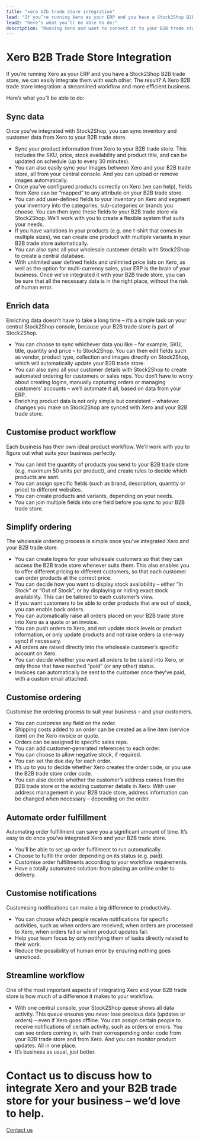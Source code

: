 ```yaml
---
title: "xero b2b trade store integration"
lead: "If you’re running Xero as your ERP and you have a Stock2Shop B2B trade store, we can easily integrate them with each other. The result? A Xero B2B trade store integration: a streamlined workflow and more efficient business."
lead2: "Here’s what you’ll be able to do:"
description: "Running Xero and want to connect it to your B2B trade store? A Xero B2B trade store integration can dramatically improve your workflow, making your business run more efficiently and saving you time - and money. Find out more!"
---
```


Xero B2B Trade Store Integration
================================

If you’re running Xero as your ERP and you have a Stock2Shop B2B trade store, we can easily integrate them with each other. The result? A Xero B2B trade store integration: a streamlined workflow and more efficient business.  
  
Here’s what you’ll be able to do:

Sync data
---------

Once you’ve integrated with Stock2Shop, you can sync inventory and customer data from Xero to your B2B trade store.

*   Sync your product information from Xero to your B2B trade store. This includes the SKU, price, stock availability and product title, and can be updated on schedule (up to every 30 minutes).
*   You can also easily sync your images between Xero and your B2B trade store, all from your central console. And you can upload or remove images automatically.
*   Once you’ve configured products correctly on Xero (we can help), fields from Xero can be “mapped” to any attribute on your B2B trade store.
*   You can add user-defined fields to your inventory on Xero and segment your inventory into the categories, sub-categories or brands you choose. You can then sync these fields to your B2B trade store via Stock2Shop. We’ll work with you to create a flexible system that suits your needs.
*   If you have variations in your products (e.g. one t-shirt that comes in multiple sizes), we can create one product with multiple variants in your B2B trade store automatically.
*   You can also sync all your wholesale customer details with Stock2Shop to create a central database.
*   With unlimited user defined fields and unlimited price lists on Xero, as well as the option for multi-currency sales, your ERP is the brain of your business. Once we’ve integrated it with your B2B trade store, you can be sure that all the necessary data is in the right place, without the risk of human error.

Enrich data
-----------

Enriching data doesn’t have to take a long time – it’s a simple task on your central Stock2Shop console, because your B2B trade store is part of Stock2Shop.

*   You can choose to sync whichever data you like – for example, SKU, title, quantity and price – to Stock2Shop. You can then edit fields such as vendor, product type, collection and images directly on Stock2Shop, which will automatically update your B2B trade store.
*   You can also sync all your customer details with Stock2Shop to create automated ordering for customers or sales reps. You don’t have to worry about creating logins, manually capturing orders or managing customers’ accounts – we’ll automate it all, based on data from your ERP.
*   Enriching product data is not only simple but consistent – whatever changes you make on Stock2Shop are synced with Xero and your B2B trade store.

Customise product workflow
--------------------------

Each business has their own ideal product workflow. We’ll work with you to figure out what suits your business perfectly.

*   You can limit the quantity of products you send to your B2B trade store (e.g. maximum 50 units per product), and create rules to decide which products are sent.
*   You can assign specific fields (such as brand, description, quantity or price) to different websites.
*   You can create products and variants, depending on your needs.
*   You can join multiple fields into one field before you sync to your B2B trade store.

Simplify ordering
-----------------

The wholesale ordering process is simple once you’ve integrated Xero and your B2B trade store.

*   You can create logins for your wholesale customers so that they can access the B2B trade store whenever suits them. This also enables you to offer different pricing to different customers, so that each customer can order products at the correct price.
*   You can decide how you want to display stock availability – either “In Stock” or “Out of Stock”, or by displaying or hiding exact stock availability. This can be tailored to each customer’s view.
*   If you want customers to be able to order products that are out of stock, you can enable back orders.
*   You can automatically raise all orders placed on your B2B trade store into Xero as a quote or an invoice.
*   You can push orders to Xero, and not update stock levels or product information, or only update products and not raise orders (a one-way sync) if necessary.
*   All orders are raised directly into the wholesale customer’s specific account on Xero.
*   You can decide whether you want all orders to be raised into Xero, or only those that have reached “paid” (or any other) status.
*   Invoices can automatically be sent to the customer once they’ve paid, with a custom email attached.

Customise ordering
------------------

Customise the ordering process to suit your business – and your customers.

*   You can customise any field on the order.
*   Shipping costs added to an order can be created as a line item (service item) on the Xero invoice or quote.
*   Orders can be assigned to specific sales reps.
*   You can add customer-generated references to each order.
*   You can choose to allow negative stock, if required.
*   You can set the due day for each order.
*   It’s up to you to decide whether Xero creates the order code, or you use the B2B trade store order code.
*   You can also decide whether the customer’s address comes from the B2B trade store or the existing customer details in Xero. With user address management in your B2B trade store, address information can be changed when necessary – depending on the order.

Automate order fulfillment
--------------------------

Automating order fulfillment can save you a significant amount of time. It’s easy to do once you’ve integrated Xero and your B2B trade store.

*   You’ll be able to set up order fulfillment to run automatically.
*   Choose to fulfill the order depending on its status (e.g. paid).
*   Customise order fulfillments according to your workflow requirements.
*   Have a totally automated solution: from placing an online order to delivery.

Customise notifications
-----------------------

Customising notifications can make a big difference to productivity.

*   You can choose which people receive notifications for specific activities, such as when orders are received, when orders are processed to Xero, when orders fail or when product updates fail.
*   Help your team focus by only notifying them of tasks directly related to their work.
*   Reduce the possibility of human error by ensuring nothing goes unnoticed.

Streamline workflow
-------------------

One of the most important aspects of integrating Xero and your B2B trade store is how much of a difference it makes to your workflow.

*   With one central console, your Stock2Shop queue shows all data activity. This queue ensures you never lose precious data (updates or orders) – even if Xero goes offline. You can assign certain people to receive notifications of certain activity, such as orders or errors. You can see orders coming in, with their corresponding order code from your B2B trade store and from Xero. And you can monitor product updates. All in one place.
*   It’s business as usual, just better.

Contact us to discuss how to integrate Xero and your B2B trade store for your business – we’d love to help.
===========================================================================================================

[Contact us](/contact-us "Contact Stock2Shop")